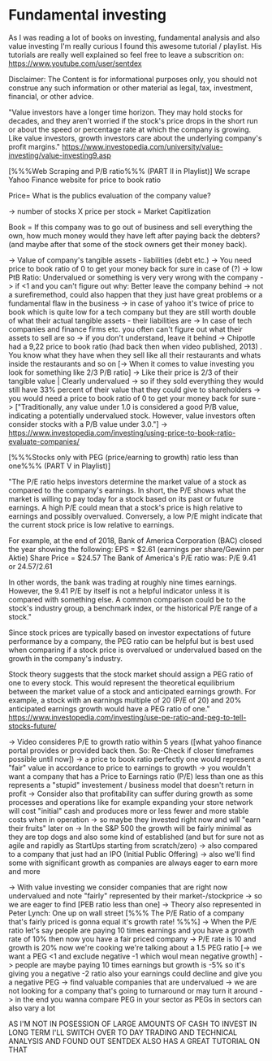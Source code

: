 # Fundamental investing 
As I was reading a lot of books on investing, fundamental analysis and also value investing I'm really curious I found this awesome 
tutorial / playlist. His tutorials are really well explained so feel free to leave a subscrition on:
https://www.youtube.com/user/sentdex

Disclaimer: The Content is for informational purposes only, you should not construe any such information or other material as legal, tax, investment, financial, or other advice. 

"Value investors have a longer time horizon. They may hold stocks for decades, and they aren't worried if the stock's price drops in the short run or about the speed or percentage rate at which the company is growing. Like value investors, growth investors care about the underlying company's profit margins."
https://www.investopedia.com/university/value-investing/value-investing9.asp



[%%%Web Scraping and P/B ratio%%% (PART II in Playlist)]
We scrape Yahoo Finance website for price to book ratio 

Price= What is the publics evaluation of the company value? 

-> number of stocks X price per stock = Market Capitlization 
 
Book = If this company was to go out of business and sell everything the own, how much money
would they have left after paying back the debters? (and maybe after that some of the stock
owners get their money back).  

-> Value of company's tangible assets - liabilities (debt etc.)
-> You need price to book ratio of 0 to get your money back for sure in case of (?)
-> low PtB Ratio: Undervalued or something is very very wrong with the company
-> if <1 and you can't figure out why: Better leave the company behind
-> not a surefiremethod, could also happen that they just have great problems or a fundamental flaw in the business
-> in case of yahoo it's twice of price to book which is quite low for a tech company but they are still worth double of what their actual tangible assets - their liabilities are 
-> In case of tech companies and finance firms etc. you often can't figure out what their 
   assets to sell are so 
-> if you don't understand, leave it behind
-> Chipotle had a 9,22 price to book ratio (had back then when video published, 2013) . You know what they have when they sell like all 
   their restaurants and whats inside the restaurants and so on 
[-> When it comes to value investing you look for something like 2/3 P/B ratio] 
-> Like their price is 2/3 of their tangible value | Clearly undervalued 
-> so if they sold everything they would still have 33% percent of their value that they could give to shareholders 
-> you would need a price to book ratio of 0 to get your money back for sure 
-> ["Traditionally, any value under 1.0 is considered a good P/B value, indicating a potentially undervalued stock. 
   However, value investors often consider stocks with a P/B value under 3.0."]
-> https://www.investopedia.com/investing/using-price-to-book-ratio-evaluate-companies/



[%%%Stocks only with PEG (price/earning  to growth) ratio less than one%%% (PART V in Playlist)]

"The P/E ratio helps investors determine the market value of a stock as compared to the company's earnings. In short, the P/E shows what the market is willing to pay today for a stock based on its past or future earnings. A high P/E could mean that a stock's price is high relative to earnings and possibly overvalued. Conversely, a low P/E might indicate that the current stock price is low relative to earnings.

For example, at the end of 2018, Bank of America Corporation (BAC) closed the year showing the following: 
EPS = $2.61 (earnings per share/Gewinn per Aktie)
Share Price = $24.57 
The Bank of America's P/E ratio was: P/E 9.41 or 24.57/2.61

In other words, the bank was trading at roughly nine times earnings. However, the 9.41 P/E by itself is not a helpful indicator unless it is compared with something else. A common comparison could be to the stock's industry group, a benchmark index, or the historical P/E range of a stock."

Since stock prices are typically based on investor expectations of future performance by a company, the PEG ratio can be helpful but is best used when comparing if a stock price is overvalued or undervalued based on the growth in the company's industry. 

Stock theory suggests that the stock market should assign a PEG ratio of one to every stock. This would represent the theoretical equilibrium between the market value of a stock and anticipated earnings growth. For example, a stock with an earnings multiple of 20 (P/E of 20) and 20% anticipated earnings growth would have a PEG ratio of one."
https://www.investopedia.com/investing/use-pe-ratio-and-peg-to-tell-stocks-future/


-> Video consideres P/E to growth ratio within 5 years ([what yahoo finance portal provides or provided back then. So: Re-Check if closer timeframes possible until now])
-> a price to book ratio perfectly one would represent a "fair" value in accordance to price to earnings to growth 
-> you wouldn't want a company that has a Price to Earnings ratio (P/E) less than one as this represents a "stupid" investement / business model that doesn't return in profit
-> Consider also that profitability can suffer during growth as some processes and operations like for example expanding your store network will cost "initial" cash and produces more or less fewer and more stable costs when in operation
-> so maybe they invested right now and will "earn their fruits" later on 
-> In the S&P 500 the growth will be fairly minimal as they are top dogs and also some kind of established (and but for sure not as agile and rapidly as StartUps starting from scratch/zero) 
-> also compared to a company that just had an IPO (Initial Public Offering)
-> also we'll find some with significant growth as companies are always eager to earn more and more 

-> With value investing we consider companies that are right now undervalued and note "fairly" represented by their market-/stockprice
-> so we are eager to find [PEB ratio less than one] 
-> Theory also represented in Peter Lynch: One up on wall street 
[%%% The P/E Ratio of a company that's fairly priced is gonna equal it's growth rate! %%%]
-> When the P/E ratio let's say people are paying 10 times earnings and you have a growth rate of 10% then now you have a fair priced company
-> P/E rate is 10 and growth is 20% now we're cooking we're talking about a 1.5 PEG ratio
[-> we want a PEG <1 and exclude negative -1 which woul mean negative growth]
-> people are maybe paying 10 times earnings but growth is -5% so it's giving you a negative -2 ratio also your earnings could decline and give you a negative PEG
-> find valuable companies that are undervalued
-> we are not looking for a company that's going to turnaround or may turn it around 
-> in the end you wanna compare PEG in your sector as PEGs in sectors can also vary a lot 
 
 
 
AS I'M NOT IN POSESSION OF LARGE AMOUNTS OF CASH TO INVEST IN LONG TERM I'LL SWITCH OVER TO DAY TRADING AND TECHNICAL ANALYSIS AND FOUND OUT SENTDEX ALSO HAS A GREAT TUTORIAL ON THAT 




